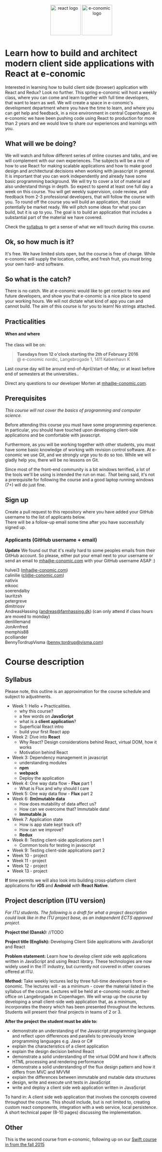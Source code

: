 <!-- ![Swift logo]() -->
<p align="center">
<img height="100" src="https://www.wagonhq.com/images/posts/react.png" alt="react logo">
<img width="100" height="100" src="http://ordrestyring.dk/wp-content/uploads/2015/05/e-conomic_ny.jpg" alt="e-conomic logo">
</p>

# Learn how to build and architect modern client side applications with React at e-conomic

Interested in learning how to build client side (browser) application with React and Redux?  Look no further. This spring e-conomic will host a weekly class, where you can come and learn together with full time developers, that want to learn as well. We will create a space in e-conomic's development department where you have the time to learn, and where you can get help and feedback, in a nice environment in central Copenhagen. At e-conomic we have been pushing code using React to production for more than 2 years and we would love to share our experiences and learnings with you.

## What will we be doing? 
We will watch and follow different series of online courses and talks, and we will complement with our own experiences. The subjects will be a mix of how to use React for making scalable applications and how to make good design and architectural decisions when working with javascript in general.   
It is important that you can work independently and already have some basic programming background. We will try to cover a lot of material and also understand things in depth. So expect to spend at least one full day a week on this course. You will get weekly supervision, code review, and feedback from 2-3 professional developers, that will follow the course with you. To round off the course you will build an application, that could potentially be market ready. We will pitch some ideas for what you can build, but it is up to you. The goal is to build an application that includes a substantial part of the material we have covered.

Check the <a href="#syllabus">syllabus</a> to get a sense of what we will touch during this course.

## Ok, so how much is it?
It's free. We have limited slots open, but the course is free of charge. While e-conomic will supply the location, coffee, and fresh fruit, you must bring your own hard- and software.

## So what is the catch?
There is no catch. We at e-conomic would like to get contact to new and future developers, and show you that e-conomic is a nice place to spend your working hours. We will not dictate what kind of app you can and cannot build. The aim of this course is for you to learn! No strings attached.

## Practicalities

#### When and where

The class will be on:

>**Tuesdays from 12 o'clock starting the 2th of February 2016**   
>@ e-conomic nordic, Langebrogade 1, 1411 København K  

Last course day will be around end-of-April/start-of-May, or at least before end of semesters at the universities..

Direct any questions to our developer Morten at mha@e-conomic.com.

## Prerequisites
*This course will not cover the basics of programming and computer science.*

Before attending this course you must have some programming experience. In particular, you should have touched upon developing client-side applications and be comfortable with javascript.

Furthermore, as you will be working together with other students, you must have some basic knowledge of working with revision control software. At e-conomic we use Git, and we strongly urge you to do so too. While we will gladly help you, there will be no lessons on Git.

Since most of the front-end community is a bit windows terrified, a lot of the tools we'll be using is intended the run on mac.
_That_ being said, it's not a prerequisite for following the course and a good laptop running windows (7+) will do just fine.

## Sign up
Create a pull request to this repository where you have added your GitHub username to the list of applicants below.   
There will be a follow-up email some time after you have successfully signed up.

### Applicants (GitHub username **+ email**)

**Update** We found out that it's really hard to some peoples emails from their GitHub account. So please, either put your email next to your username or send an email to mha@e-conomic.com with your GitHub username ASAP :)

hulvei3 (mha@e-conomic.com)   
calinilie (cli@e-conomic.com)   
nativix   
eikooc   
soerendalby  
lauritzsh   
petergreve   
dimitriosv     
AndreasHassing (andreas@famhassing.dk) (can only attend if class hours are moved to monday)    
denlillemand    
JonArnfred   
memphis88   
pcolliander   
BennyTordrupVisma (benny.tordrup@visma.com)    

# Course description

## Syllabus 

Please note, this outline is an approximation for the course schedule and subject to adjustments.

 * Week 1: Hello + Practicalities. 
   * why this course?
   * a few words on __JavaScript__
   * what is a __client application__?
   * Superficial React intro
   * build your first React app 
 * Week 2: Dive into __React__
   * Why React? Design considerations behind React, virtual DOM, how it works
   * Motivation behind React
 * Week 3: Dependency management in javascript
   * understanding modules
   * __npm__
   * __webpack__
   * Deploy the application
 * Week 4: One way data flow - __Flux__ part 1
   * What is Flux and why should I care
 * Week 5: One way data flow - __Flux__ part 2
 * Week 6: __(Im)mutable data__
   * How does mutability of data affect us?
   * How can we overcome that? Immutable data!
   * __Immutable.js__
 * Week 7: Application state
   * How is app state kept track of?
   * How can we improve?
   * __Redux__
 * Week 8: Testing client-side applications part 1
   * Common tools for testing in javascript
 * Week 9: Testing client-side applications part 2
 * Week 10 - project
 * Week 11 - project
 * Week 12 - project
 * Week 13 - project

__If__ time permits we will also look into building cross-platform client applications for __iOS__ and __Android__ with __React Native__. 

## Project description (ITU version)

<i>For ITU students. The following is a draft for what a project description could look like in the ITU project base, as an independent ECTS approved project.</i>

<b>Project titel (Dansk):</b> //TODO

<b>Project title (English):</b> Developing Client Side applications with JavaScript and React

<b>Problem statement:</b> Learn how to develop client side web applications written in JavaScript and using React library. These technologies are now widely used in the IT industry, but currently not covered in other courses offered at ITU.

<b>Method:</b> Take weekly lectures led by three full-time developers from e-conomic. The lectures will - as a minimum - cover the material listed in the syllabus of the course. Lectures will be held at e-conomic nordic at their office on Langebrogade in Copenhagen. We will wrap up the course by developing a small client-side web application that, as a minimum, incorporates the theory which has been presented throughout the lectures. Students will present their final projects in teams of 2 or 3.

<b>After the project the student must be able to:</b>

* demonstrate an understanding of the Javascript programming language and reflect upon differences and parallels to previously know programming languages e.g. Java or C#
* explain the characteristics of a client application
* explain the design decision behind React
* demonstrate a solid understanding of the virtual DOM and how it affects HTML processing and rendering performance
* demonstrate a solid understanding of the flux design pattern and how it differs from MVC and MVVM
* explain the differences between immutable and mutable data structures
* design, write and execute unit tests in JavaScript
* write and deploy a client side web application written in JavaScript

To hand in: A client side web application that involves the concepts covered throughout the course. This should include, but is not limited to, creating custom react components, integration with a web service, local persistence. A short technical paper (8-10 pages) discussing the implementation.


## Other
This is the second course from e-conomic, following up on our [Swift course in from the fall 2015](https://github.com/e-conomic/swift-course/)
